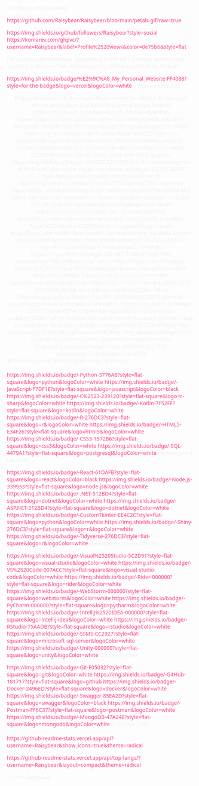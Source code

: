👋 Hi there, I'm Raisybear!

https://github.com/Raisybear/Raisybear/blob/main/petals.gif?raw=true

https://img.shields.io/github/followers/Raisybear?style=social
https://komarev.com/ghpvc/?username=Raisybear&label=Profile%2520views&color=0e75b6&style=flat

I'm a passionate developer specializing in C#/.NET and web technologies, scripting is also very fun. Welcome to my GitHub profile!
🌐 My Website

https://img.shields.io/badge/%E2%9C%A8_My_Personal_Website-FF4088?style=for-the-badge&logo=vercel&logoColor=white
🚀 Featured Projects
<div align="center">
Project	Description	Technologies	Environment
YourMakro ★	Advanced mouse automation tool with cloud sync (Current Project)	https://img.shields.io/badge/-Python-3776AB?style=flat-square&logo=python&logoColor=white https://img.shields.io/badge/-MongoDB-47A248?style=flat-square&logo=mongodb&logoColor=white https://img.shields.io/badge/-CustomTkinter-EE4C2C?style=flat-square&logo=python&logoColor=white	https://img.shields.io/badge/-PyCharm-000000?style=flat-square&logo=pycharm&logoColor=white
ASCIISnakeGame	Classic Snake game with ASCII graphics	https://img.shields.io/badge/-C%2523-239120?style=flat-square&logo=c-sharp&logoColor=white https://img.shields.io/badge/-.NET-512BD4?style=flat-square&logo=dotnet&logoColor=white	https://img.shields.io/badge/-Visual%2520Studio-5C2D91?style=flat-square&logo=visual-studio&logoColor=white
LA1304RPG	Text-based RPG game with character progression	https://img.shields.io/badge/-C%2523-239120?style=flat-square&logo=c-sharp&logoColor=white https://img.shields.io/badge/-.NET-512BD4?style=flat-square&logo=dotnet&logoColor=white	https://img.shields.io/badge/-Visual%2520Studio-5C2D91?style=flat-square&logo=visual-studio&logoColor=white
Hauptprojekt_Kontenfuehrung	Full-stack account management system	https://img.shields.io/badge/-C%2523-239120?style=flat-square&logo=c-sharp&logoColor=white https://img.shields.io/badge/-ASP.NET-512BD4?style=flat-square&logo=dotnet&logoColor=white https://img.shields.io/badge/-JavaScript-F7DF1E?style=flat-square&logo=javascript&logoColor=black https://img.shields.io/badge/-HTML5-E34F26?style=flat-square&logo=html5&logoColor=white https://img.shields.io/badge/-CSS3-1572B6?style=flat-square&logo=css3&logoColor=white	https://img.shields.io/badge/-Visual%2520Studio-5C2D91?style=flat-square&logo=visual-studio&logoColor=white https://img.shields.io/badge/-VS%2520Code-007ACC?style=flat-square&logo=visual-studio-code&logoColor=white
PasswortGenerator	Secure password generator with customization	https://img.shields.io/badge/-C%2523-239120?style=flat-square&logo=c-sharp&logoColor=white https://img.shields.io/badge/-.NET-512BD4?style=flat-square&logo=dotnet&logoColor=white	https://img.shields.io/badge/-Rider-000000?style=flat-square&logo=rider&logoColor=white
</div>
🛠️ Technologies & Tools
Programming Languages

https://img.shields.io/badge/-Python-3776AB?style=flat-square&logo=python&logoColor=white
https://img.shields.io/badge/-JavaScript-F7DF1E?style=flat-square&logo=javascript&logoColor=black
https://img.shields.io/badge/-C%2523-239120?style=flat-square&logo=c-sharp&logoColor=white
https://img.shields.io/badge/-Kotlin-7F52FF?style=flat-square&logo=kotlin&logoColor=white
https://img.shields.io/badge/-R-276DC3?style=flat-square&logo=r&logoColor=white
https://img.shields.io/badge/-HTML5-E34F26?style=flat-square&logo=html5&logoColor=white
https://img.shields.io/badge/-CSS3-1572B6?style=flat-square&logo=css3&logoColor=white
https://img.shields.io/badge/-SQL-4479A1?style=flat-square&logo=postgresql&logoColor=white
Frameworks & Libraries

https://img.shields.io/badge/-React-61DAFB?style=flat-square&logo=react&logoColor=black
https://img.shields.io/badge/-Node.js-339933?style=flat-square&logo=node.js&logoColor=white
https://img.shields.io/badge/-.NET-512BD4?style=flat-square&logo=dotnet&logoColor=white
https://img.shields.io/badge/-ASP.NET-512BD4?style=flat-square&logo=dotnet&logoColor=white
https://img.shields.io/badge/-CustomTkinter-EE4C2C?style=flat-square&logo=python&logoColor=white
https://img.shields.io/badge/-Shiny-276DC3?style=flat-square&logo=r&logoColor=white
https://img.shields.io/badge/-Tidyverse-276DC3?style=flat-square&logo=r&logoColor=white
Development Environments

https://img.shields.io/badge/-Visual%2520Studio-5C2D91?style=flat-square&logo=visual-studio&logoColor=white
https://img.shields.io/badge/-VS%2520Code-007ACC?style=flat-square&logo=visual-studio-code&logoColor=white
https://img.shields.io/badge/-Rider-000000?style=flat-square&logo=rider&logoColor=white
https://img.shields.io/badge/-WebStorm-000000?style=flat-square&logo=webstorm&logoColor=white
https://img.shields.io/badge/-PyCharm-000000?style=flat-square&logo=pycharm&logoColor=white
https://img.shields.io/badge/-IntelliJ%2520IDEA-000000?style=flat-square&logo=intellij-idea&logoColor=white
https://img.shields.io/badge/-RStudio-75AADB?style=flat-square&logo=rstudio&logoColor=white
https://img.shields.io/badge/-SSMS-CC2927?style=flat-square&logo=microsoft-sql-server&logoColor=white
https://img.shields.io/badge/-Unity-000000?style=flat-square&logo=unity&logoColor=white
DevOps & Tools

https://img.shields.io/badge/-Git-F05032?style=flat-square&logo=git&logoColor=white
https://img.shields.io/badge/-GitHub-181717?style=flat-square&logo=github
https://img.shields.io/badge/-Docker-2496ED?style=flat-square&logo=docker&logoColor=white
https://img.shields.io/badge/-Swagger-85EA2D?style=flat-square&logo=swagger&logoColor=black
https://img.shields.io/badge/-Postman-FF6C37?style=flat-square&logo=postman&logoColor=white
https://img.shields.io/badge/-MongoDB-47A248?style=flat-square&logo=mongodb&logoColor=white
📈 GitHub Stats

https://github-readme-stats.vercel.app/api?username=Raisybear&show_icons=true&theme=radical

https://github-readme-stats.vercel.app/api/top-langs/?username=Raisybear&layout=compact&theme=radical

⭐️ From Raisybear
<style> body { margin: 0; padding: 20px; background: url('https://github.com/Raisybear/Raisybear/blob/main/petals.gif?raw=true') no-repeat center center fixed; background-size: cover; color: #f0f0f0; font-family: 'Segoe UI', Tahoma, Geneva, Verdana, sans-serif; } .container { background-color: rgba(20, 20, 30, 0.85); padding: 25px; border-radius: 15px; margin: 20px 0; backdrop-filter: blur(5px); border: 1px solid rgba(255, 64, 136, 0.3); box-shadow: 0 8px 32px rgba(0, 0, 0, 0.4); } h1, h2, h3 { color: #FF4088; text-shadow: 0 0 12px rgba(255, 64, 136, 0.7); } a { color: #FF4088; text-decoration: none; transition: all 0.3s ease; font-weight: 500; } a:hover { color: #ffffff; text-shadow: 0 0 12px rgba(255, 64, 136, 0.9); } table { background-color: rgba(30, 30, 40, 0.9); border-radius: 12px; overflow: hidden; border-collapse: collapse; width: 100%; box-shadow: 0 6px 16px rgba(0, 0, 0, 0.3); } th { background: linear-gradient(135deg, #FF4088, #FF6B9E); color: white; padding: 12px 15px; text-align: left; } td { background-color: rgba(40, 40, 50, 0.85); padding: 12px 15px; border-bottom: 1px solid rgba(255, 255, 255, 0.1); } tr:hover td { background-color: rgba(50, 50, 60, 0.9); } .shield-badge { margin: 4px; display: inline-block; transition: transform 0.2s ease; } .shield-badge:hover { transform: scale(1.05); } img { border-radius: 8px; } </style>
